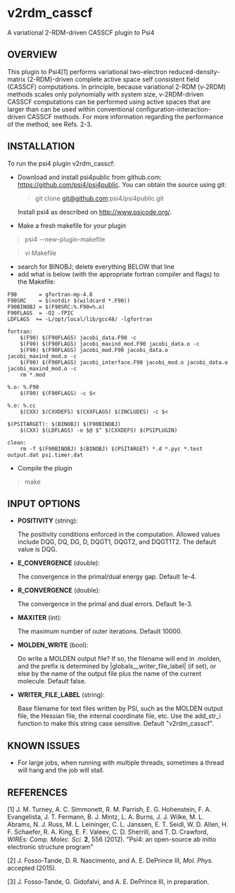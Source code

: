 # v2rdm_casscf
A variational 2-RDM-driven CASSCF plugin to Psi4

OVERVIEW
---

This plugin to Psi4[1] performs variational two-electron reduced-density-matrix (2-RDM)-driven complete active space self consistent field (CASSCF) computations.  In principle, because  variational 2-RDM (v-2RDM) methods scales only polynomially with system size, v-2RDM-driven CASSCF computations can be performed using active spaces that are larger than can be used within conventional configuration-interaction-driven CASSCF methods.  For more information regarding the performance of the method, see Refs. 2-3.

INSTALLATION
---

To run the psi4 plugin v2rdm_casscf:

* Download and install psi4public from github.com:
https://github.com/psi4/psi4public.  You can obtain the source using git:

    > git clone git@github.com:psi4/psi4public.git

    Install psi4 as described on http://www.psicode.org/.

*  Make a fresh makefile for your plugin

  > psi4 --new-plugin-makefile
  
  > vi Makefile

* search for BINOBJ; delete everything BELOW that line
* add what is below (with the appropriate fortran compiler and flags) to the Makefile:

```
F90       = gfortran-mp-4.8
F90SRC    = $(notdir $(wildcard *.F90))
F90BINOBJ = $(F90SRC:%.F90=%.o)
F90FLAGS  = -O2 -fPIC
LDFLAGS  += -L/opt/local/lib/gcc48/ -lgfortran

fortran:
    $(F90) $(F90FLAGS) jacobi_data.F90 -c
    $(F90) $(F90FLAGS) jacobi_maxind_mod.F90 jacobi_data.o -c
    $(F90) $(F90FLAGS) jacobi_mod.F90 jacobi_data.o jacobi_maxind_mod.o -c
    $(F90) $(F90FLAGS) jacobi_interface.F90 jacobi_mod.o jacobi_data.o jacobi_maxind_mod.o -c
    rm *.mod

%.o: %.F90
    $(F90) $(F90FLAGS) -c $<

%.o: %.cc
    $(CXX) $(CXXDEFS) $(CXXFLAGS) $(INCLUDES) -c $<

$(PSITARGET): $(BINOBJ) $(F90BINOBJ)
    $(CXX) $(LDFLAGS) -o $@ $^ $(CXXDEFS) $(PSIPLUGIN)

clean:
    rm -f $(F90BINOBJ) $(BINOBJ) $(PSITARGET) *.d *.pyc *.test output.dat psi.timer.dat
```

* Compile the plugin

> make

INPUT OPTIONS
---
* **POSITIVITY** (string):

    The positivity conditions enforced in the computation.  Allowed values include DQG, DQ, DG, D, DQGT1, DQGT2, and DQGT1T2.  The default value is DQG.

* **E_CONVERGENCE** (double):

    The convergence in the primal/dual energy gap.  Default 1e-4.

* **R_CONVERGENCE** (double):

    The convergence in the primal and dual errors. Default 1e-3.

* **MAXITER** (int):

    The maximum number of outer iterations.  Default 10000.

* **MOLDEN_WRITE** (bool):

    Do write a MOLDEN output file?  If so, the filename will end in .molden, and the prefix is determined by |globals__writer_file_label| (if set), or else by the name of the output file plus the name of the current molecule.  Default false.

* **WRITER_FILE_LABEL** (string):

    Base filename for text files written by PSI, such as the MOLDEN output file, the Hessian file, the internal coordinate file, etc. Use the add_str_i function to make this string case sensitive.  Default "v2rdm_casscf".

KNOWN ISSUES
---

* For large jobs, when running with multiple threads, sometimes a thread will hang and the job will stall.

REFERENCES
---

[1] J. M. Turney, A. C. Simmonett, R. M. Parrish, E. G. Hohenstein, F. A. Evangelista, J. T. Fermann, B. J.  Mintz, L. A. Burns, J. J. Wilke, M. L. Abrams, N. J. Russ, M. L. Leininger, C. L. Janssen, E. T. Seidl, W. D. Allen, H. F. Schaefer, R. A. King, E. F. Valeev, C. D. Sherrill, and T. D. Crawford, *WIREs: Comp. Molec. Sci.* **2**, 556 (2012). "Psi4: an open-source ab initio electronic structure program"

[2] J. Fosso-Tande, D. R. Nascimento, and A. E. DePrince III, *Mol. Phys.* accepted (2015).

[3] J. Fosso-Tande, G. Gidofalvi, and A. E. DePrince III, in preparation.
